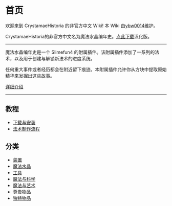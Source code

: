 # 首页

欢迎来到 CrystamaeHistoria 的非官方中文 Wiki! 本 Wiki 由[ybw0014](https://github.com/ybw0014)维护。

CrystamaeHistoria的非官方中文名为魔法水晶编年史。[点此下载](./Install)汉化版。

---

魔法水晶编年史是一个 Slimefun4 的附属插件。该附属插件添加了一系列的法术，以及用于创建与解锁新法术的进度系统。

任何重大事件或者经历都会在附近留下痕迹。本附属插件允许你从方块中提取原始精华来发掘出这些故事。

[详细介绍](./Introduction)

---

## 教程

- [下载与安装](./Install)
- [法术制作流程](./Spell-Crafting)

## 分类

- [装置](./Spell-Crafting)
- [魔法水晶](./What-is-Crystamae)
- [工具](./Tools)
- [魔法与科学](./Gadgets)
- [魔法与艺术](./Artistic-Items)
- [尊贵物品](./Exalted-Items)
- [独特物品](./Uniques)
